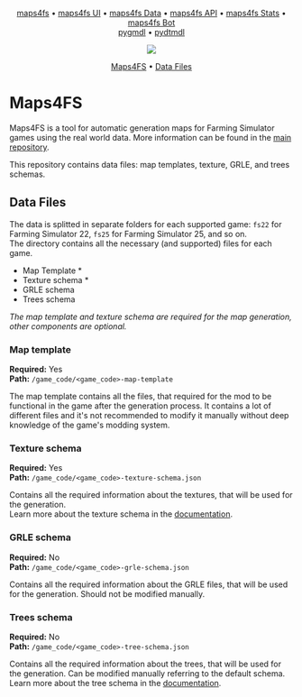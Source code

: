 <p align="center">
<a href="https://github.com/iwatkot/maps4fs">maps4fs</a> •
<a href="https://github.com/iwatkot/maps4fsui">maps4fs UI</a> •
<a href="https://github.com/iwatkot/maps4fsdata">maps4fs Data</a> •
<a href="https://github.com/iwatkot/maps4fsapi">maps4fs API</a> •
<a href="https://github.com/iwatkot/maps4fsstats">maps4fs Stats</a> •
<a href="https://github.com/iwatkot/maps4fsbot">maps4fs Bot</a><br>
<a href="https://github.com/iwatkot/pygmdl">pygmdl</a> •
<a href="https://github.com/iwatkot/pydtmdl">pydtmdl</a>
</p>

<div align="center" markdown>

<img src="https://github.com/iwatkot/maps4fsui/releases/download/2.2.3/maps4fs-poster_dev5.png">

<p align="center">
    <a href="#maps4fs">Maps4FS</a> •
    <a href="#data-files">Data Files</a>
</p>
</div>

# Maps4FS

Maps4FS is a tool for automatic generation maps for Farming Simulator games using the real world data. More information can be found in the [main repository](https://github.com/iwatkot/maps4fs).  

This repository contains data files: map templates, texture, GRLE, and trees schemas.

## Data Files

The data is splitted in separate folders for each supported game: `fs22` for Farming Simulator 22, `fs25` for Farming Simulator 25, and so on.  
The directory contains all the necessary (and supported) files for each game.  

- Map Template *
- Texture schema *
- GRLE schema
- Trees schema  

_The map template and texture schema are required for the map generation, other components are optional._

### Map template

**Required:** Yes  
**Path:** `/game_code/<game_code>-map-template`  

The map template contains all the files, that required for the mod to be functional in the game after the generation process. It contains a lot of different files and it's not recommended to modify it manually without deep knowledge of the game's modding system.

### Texture schema

**Required:** Yes  
**Path:** `/game_code/<game_code>-texture-schema.json`  

Contains all the required information about the textures, that will be used for the generation.  
Learn more about the texture schema in the [documentation](https://github.com/iwatkot/maps4fs?tab=readme-ov-file#Texture-schema).

### GRLE schema

**Required:** No  
**Path:** `/game_code/<game_code>-grle-schema.json`  

Contains all the required information about the GRLE files, that will be used for the generation. Should not be modified manually.

### Trees schema

**Required:** No  
**Path:** `/game_code/<game_code>-tree-schema.json`  

Contains all the required information about the trees, that will be used for the generation. Can be modified manually referring to the default schema. Learn more about the tree schema in the [documentation](https://github.com/iwatkot/maps4fs?tab=readme-ov-file#schemas-editor).